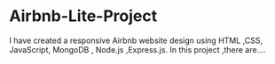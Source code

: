 # Airbnb-Lite-Project
I have created a responsive Airbnb website design using HTML ,CSS, JavaScript, MongoDB , Node.js ,Express.js.  In this project ,there are....
